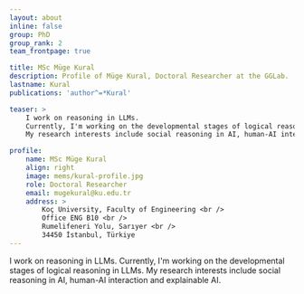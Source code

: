 ```yaml
---
layout: about
inline: false
group: PhD
group_rank: 2
team_frontpage: true

title: MSc Müge Kural
description: Profile of Müge Kural, Doctoral Researcher at the GGLab.
lastname: Kural
publications: 'author^=*Kural'

teaser: >
    I work on reasoning in LLMs.
    Currently, I'm working on the developmental stages of logical reasoning in LLMs.
    My research interests include social reasoning in AI, human-AI interaction and explainable AI.

profile:
    name: MSc Müge Kural
    align: right
    image: mems/kural-profile.jpg
    role: Doctoral Researcher
    email: mugekural@ku.edu.tr
    address: >
        Koç University, Faculty of Engineering <br />
        Office ENG B10 <br />
        Rumelifeneri Yolu, Sarıyer <br />
        34450 İstanbul, Türkiye
---
```


I work on reasoning in LLMs.
Currently, I'm working on the developmental stages of logical reasoning in LLMs.
My research interests include social reasoning in AI, human-AI interaction and explainable AI.
